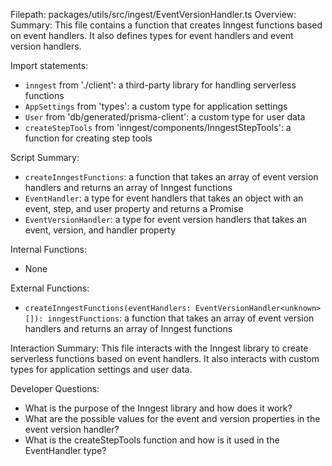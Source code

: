 Filepath: packages/utils/src/ingest/EventVersionHandler.ts
Overview: Summary:
This file contains a function that creates Inngest functions based on event handlers. It also defines types for event handlers and event version handlers.

Import statements:
- `inngest` from './client': a third-party library for handling serverless functions
- `AppSettings` from 'types': a custom type for application settings
- `User` from 'db/generated/prisma-client': a custom type for user data
- `createStepTools` from 'inngest/components/InngestStepTools': a function for creating step tools

Script Summary:
- `createInngestFunctions`: a function that takes an array of event version handlers and returns an array of Inngest functions
- `EventHandler`: a type for event handlers that takes an object with an event, step, and user property and returns a Promise
- `EventVersionHandler`: a type for event version handlers that takes an event, version, and handler property

Internal Functions:
- None

External Functions:
- `createInngestFunctions(eventHandlers: EventVersionHandler<unknown>[]): inngestFunctions`: a function that takes an array of event version handlers and returns an array of Inngest functions

Interaction Summary:
This file interacts with the Inngest library to create serverless functions based on event handlers. It also interacts with custom types for application settings and user data.

Developer Questions:
- What is the purpose of the Inngest library and how does it work?
- What are the possible values for the event and version properties in the event version handler?
- What is the createStepTools function and how is it used in the EventHandler type?

